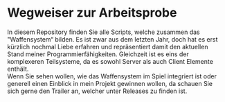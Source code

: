 # Wegweiser zur Arbeitsprobe
In diesem Repository finden Sie alle Scripts, welche zusammen das "Waffensystem“ bilden. Es ist zwar aus dem letzten Jahr, doch hat es erst kürzlich nochmal Liebe erfahren und repräsentiert damit den aktuellen Stand meiner Programmierfähigkeiten. Gleichzeit ist es eins der komplexeren Teilsysteme, da es sowohl Server als auch Client Elemente enthält.  
Wenn Sie sehen wollen, wie das Waffensystem im Spiel integriert ist oder generell einen Einblick in mein Projekt gewinnen wollen, da schauen Sie sich gerne den Trailer an, welcher unter Releases zu finden ist. 
